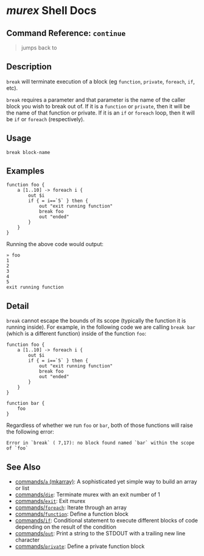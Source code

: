 # _murex_ Shell Docs

## Command Reference: `continue`

> jumps back to 

## Description

`break` will terminate execution of a block (eg `function`, `private`,
`foreach`, `if`, etc).

`break` requires a parameter and that parameter is the name of the caller
block you wish to break out of. If it is a `function` or `private`, then it
will be the name of that function or private. If it is an `if` or `foreach`
loop, then it will be `if` or `foreach` (respectively).

## Usage

    break block-name

## Examples

    function foo {
        a [1..10] -> foreach i {
            out $i
            if { = i==`5` } then {
                out "exit running function"
                break foo
                out "ended"
            }
        }
    }
    
Running the above code would output:

    » foo
    1
    2
    3
    4
    5
    exit running function

## Detail

`break` cannot escape the bounds of its scope (typically the function it is
running inside). For example, in the following code we are calling `break
bar` (which is a different function) inside of the function `foo`:

    function foo {
        a [1..10] -> foreach i {
            out $i
            if { = i==`5` } then {
                out "exit running function"
                break foo
                out "ended"
            }
        }
    }
    
    function bar {
        foo
    }
    
Regardless of whether we run `foo` or `bar`, both of those functions will
raise the following error:

    Error in `break` ( 7,17): no block found named `bar` within the scope of `foo`

## See Also

* [commands/`a` (mkarray)](../commands/a.md):
  A sophisticated yet simple way to build an array or list
* [commands/`die`](../commands/die.md):
  Terminate murex with an exit number of 1
* [commands/`exit`](../commands/exit.md):
  Exit murex
* [commands/`foreach`](../commands/foreach.md):
  Iterate through an array
* [commands/`function`](../commands/function.md):
  Define a function block
* [commands/`if`](../commands/if.md):
  Conditional statement to execute different blocks of code depending on the result of the condition
* [commands/`out`](../commands/out.md):
  Print a string to the STDOUT with a trailing new line character
* [commands/`private`](../commands/private.md):
  Define a private function block